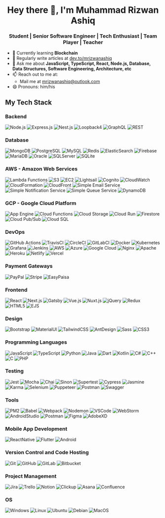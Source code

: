 <!--
**mrizwanashiq/mrizwanashiq** is a ✨ _special_ ✨ repository because its `README.md` (this file) appears on your GitHub profile.

Here are some ideas to get you started:

- 🔭 I’m currently working on ...
- 🌱 I’m currently learning ...
- 👯 I’m looking to collaborate on ...
- 🤔 I’m looking for help with ...
- 💬 Ask me about ...
- 📫 How to reach me: ...
- 😄 Pronouns: ...
- ⚡ Fun fact: ...
-->

<h1 align="center">Hey there 👋, I'm Muhammad Rizwan Ashiq</h1>

<h3 align="center">Student | Senior Software Engineer | Tech Enthusiast | Team Player | Teacher</h3>

- 🌱 Currently learning **Blockchain**
- 📝 Regularly write articles at [dev.to/mrizwanashiq](https://dev.to/mrizwanashiq)
- 💬 Ask me about **JavaScript, TypeScript, React, Node.js, Database, Data Structures, Software Engineering, Architecture, etc**
- 📫 Reach out to me at:
  - Mail me at [mrizwanashiq@outlook.com](mailto:mrizwanashiq@outlook.com)
- 😄 Pronouns: him/his
  <!--
  - Connect me on <a href="https://www.linkedin.com/in/mrizwanashiq/" target="_blank">LinkedIn</a>
  -->
## My Tech Stack

### Backend

![Node.js](https://img.shields.io/badge/-Node.js-333333?style=flat&logo=node.js)
![Express.js](https://img.shields.io/badge/-Express.js-333333?style=flat&logo=express)
![Nest.js](https://img.shields.io/badge/-Nest.js-333333?style=flat&logo=nestjs)
![Loopback4](https://img.shields.io/badge/-Loopback4-333333?style=flat&logo=loopback)
![GraphQL](https://img.shields.io/badge/-GraphQL-333333?style=flat&logo=graphql)
![REST](https://img.shields.io/badge/-REST-333333?style=flat&logo=rest)

### Database

![MongoDB](https://img.shields.io/badge/-MongoDB-333333?style=flat&logo=mongodb)
![PostgreSQL](https://img.shields.io/badge/-PostgreSQL-333333?style=flat&logo=postgresql)
![MySQL](https://img.shields.io/badge/-MySQL-333333?style=flat&logo=mysql)
![Redis](https://img.shields.io/badge/-Redis-333333?style=flat&logo=redis)
![ElasticSearch](https://img.shields.io/badge/-ElasticSearch-333333?style=flat&logo=elasticsearch)
![Firebase](https://img.shields.io/badge/-Firebase-333333?style=flat&logo=firebase)
![MariaDB](https://img.shields.io/badge/-MariaDB-333333?style=flat&logo=mariadb)
![Oracle](https://img.shields.io/badge/-Oracle-333333?style=flat&logo=oracle)
![SQLServer](https://img.shields.io/badge/-SQLServer-333333?style=flat&logo=microsoftsqlserver)
![SQLite](https://img.shields.io/badge/-SQLite-333333?style=flat&logo=sqlite)

### AWS - Amazon Web Services

![Lambda Functions](https://img.shields.io/badge/-Lambda%20Functions-333333?style=flat&logo=amazonaws)
![S3](https://img.shields.io/badge/-S3-333333?style=flat&logo=amazonaws)
![EC2](https://img.shields.io/badge/-EC2-333333?style=flat&logo=amazonaws)
![Lightsail](https://img.shields.io/badge/-Lightsail-333333?style=flat&logo=amazonaws)
![Cognito](https://img.shields.io/badge/-Cognito-333333?style=flat&logo=amazonaws)
![CloudWatch](https://img.shields.io/badge/-CloudWatch-333333?style=flat&logo=amazonaws)
![CloudFormation](https://img.shields.io/badge/-CloudFormation-333333?style=flat&logo=amazonaws)
![CloudFront](https://img.shields.io/badge/-CloudFront-333333?style=flat&logo=amazonaws)
![Simple Email Service](https://img.shields.io/badge/-Simple%20Email%20Service-333333?style=flat&logo=amazonaws)
![Simple Notification Service](https://img.shields.io/badge/-Simple%20Notification%20Service-333333?style=flat&logo=amazonaws)
![Simple Queue Service](https://img.shields.io/badge/-Simple%20Queue%20Service-333333?style=flat&logo=amazonaws)
![DynamoDB](https://img.shields.io/badge/-DynamoDB-333333?style=flat&logo=amazonaws)

### GCP - Google Cloud Platform

![App Engine](https://img.shields.io/badge/-App%20Engine-333333?style=flat&logo=googlecloud)
![Cloud Functions](https://img.shields.io/badge/-Cloud%20Functions-333333?style=flat&logo=googlecloud)
![Cloud Storage](https://img.shields.io/badge/-Cloud%20Storage-333333?style=flat&logo=googlecloud)
![Cloud Run](https://img.shields.io/badge/-Cloud%20Run-333333?style=flat&logo=googlecloud)
![Firestore](https://img.shields.io/badge/-Firestore-333333?style=flat&logo=googlecloud)
![Cloud Pub/Sub](https://img.shields.io/badge/-Cloud%20Pub/Sub-333333?style=flat&logo=googlecloud)
![Cloud SQL](https://img.shields.io/badge/-Cloud%20SQL-333333?style=flat&logo=googlecloud)

### DevOps

![GitHub Actions](https://img.shields.io/badge/-GitHub%20Actions-333333?style=flat&logo=github-actions)
![TravisCI](https://img.shields.io/badge/-TravisCI-333333?style=flat&logo=travis-ci)
![CircleCI](https://img.shields.io/badge/-CircleCI-333333?style=flat&logo=circleci)
![GitLabCI](https://img.shields.io/badge/-GitLabCI-333333?style=flat&logo=gitlab)
![Docker](https://img.shields.io/badge/-Docker-333333?style=flat&logo=docker)
![Kubernetes](https://img.shields.io/badge/-Kubernetes-333333?style=flat&logo=kubernetes)
![Grafana](https://img.shields.io/badge/-Grafana-333333?style=flat&logo=grafana)
![Jenkins](https://img.shields.io/badge/-Jenkins-333333?style=flat&logo=jenkins)
![AWS](https://img.shields.io/badge/-AWS-333333?style=flat&logo=amazon-aws)
![Azure](https://img.shields.io/badge/-Azure-333333?style=flat&logo=microsoft-azure)
![Google Cloud](https://img.shields.io/badge/-Google%20Cloud-333333?style=flat&logo=google-cloud)
![Nginx](https://img.shields.io/badge/-Nginx-333333?style=flat&logo=nginx)
![Apache](https://img.shields.io/badge/-Apache-333333?style=flat&logo=apache)
![Heroku](https://img.shields.io/badge/-Heroku-333333?style=flat&logo=heroku)
![Netlify](https://img.shields.io/badge/-Netlify-333333?style=flat&logo=netlify)
![Vercel](https://img.shields.io/badge/-Vercel-333333?style=flat&logo=vercel)

### Payment Gateways

![PayPal](https://img.shields.io/badge/-PayPal-333333?style=flat&logo=paypal)
![Stripe](https://img.shields.io/badge/-Stripe-333333?style=flat&logo=stripe)
![EasyPaisa](https://img.shields.io/badge/-EasyPaisa-333333?style=flat&logo=easypaisa)

### Frontend

![React](https://img.shields.io/badge/-React-333333?style=flat&logo=react)
![Next.js](https://img.shields.io/badge/-Next.js-333333?style=flat&logo=next.js)
![Gatsby](https://img.shields.io/badge/-Gatsby-333333?style=flat&logo=gatsby)
![Vue.js](https://img.shields.io/badge/-Vue.js-333333?style=flat&logo=vue.js)
![Nuxt.js](https://img.shields.io/badge/-Nuxt.js-333333?style=flat&logo=nuxt.js)
![jQuery](https://img.shields.io/badge/-jQuery-333333?style=flat&logo=jquery)
![Redux](https://img.shields.io/badge/-Redux-333333?style=flat&logo=redux)
![HTML5](https://img.shields.io/badge/-HTML5-333333?style=flat&logo=html5)
![EJS](https://img.shields.io/badge/-EJS-333333?style=flat&logo=ejs)

### Design

![Bootstrap](https://img.shields.io/badge/-Bootstrap-333333?style=flat&logo=bootstrap)
![MaterialUI](https://img.shields.io/badge/-MaterialUI-333333?style=flat&logo=material-ui)
![TailwindCSS](https://img.shields.io/badge/-TailwindCSS-333333?style=flat&logo=tailwind-css)
![AntDesign](https://img.shields.io/badge/-AntDesign-333333?style=flat&logo=ant-design)
![Sass](https://img.shields.io/badge/-Sass-333333?style=flat&logo=sass)
![CSS3](https://img.shields.io/badge/-CSS3-333333?style=flat&logo=css3)

### Programming Languages

![JavaScript](https://img.shields.io/badge/-JavaScript-333333?style=flat&logo=javascript)
![TypeScript](https://img.shields.io/badge/-TypeScript-333333?style=flat&logo=typescript)
![Python](https://img.shields.io/badge/-Python-333333?style=flat&logo=python)
![Java](https://img.shields.io/badge/-Java-333333?style=flat&logo=java)
![Dart](https://img.shields.io/badge/-Dart-333333?style=flat&logo=dart)
![Kotlin](https://img.shields.io/badge/-Kotlin-333333?style=flat&logo=kotlin)
![C#](https://img.shields.io/badge/-C%23-333333?style=flat&logo=c-sharp)
![C++](https://img.shields.io/badge/-C++-333333?style=flat&logo=c%2B%2B)
![C](https://img.shields.io/badge/-C-333333?style=flat&logo=c)
![PHP](https://img.shields.io/badge/-PHP-333333?style=flat&logo=php)

### Testing

![Jest](https://img.shields.io/badge/-Jest-333333?style=flat&logo=jest)
![Mocha](https://img.shields.io/badge/-Mocha-333333?style=flat&logo=mocha)
![Chai](https://img.shields.io/badge/-Chai-333333?style=flat&logo=chai)
![Sinon](https://img.shields.io/badge/-Sinon-333333?style=flat&logo=sinon)
![Supertest](https://img.shields.io/badge/-Supertest-333333?style=flat&logo=supertest)
![Cypress](https://img.shields.io/badge/-Cypress-333333?style=flat&logo=cypress)
![Jasmine](https://img.shields.io/badge/-Jasmine-333333?style=flat&logo=jasmine)
![Karma](https://img.shields.io/badge/-Karma-333333?style=flat&logo=karma)
![Selenium](https://img.shields.io/badge/-Selenium-333333?style=flat&logo=selenium)
![Puppeteer](https://img.shields.io/badge/-Puppeteer-333333?style=flat&logo=puppeteer)
![Postman](https://img.shields.io/badge/-Postman-333333?style=flat&logo=postman)
![Swagger](https://img.shields.io/badge/-Swagger-333333?style=flat&logo=swagger)

### Tools

![PM2](https://img.shields.io/badge/-PM2-333333?style=flat&logo=pm2)
![Babel](https://img.shields.io/badge/-Babel-333333?style=flat&logo=babel)
![Webpack](https://img.shields.io/badge/-Webpack-333333?style=flat&logo=webpack)
![Nodemon](https://img.shields.io/badge/-Nodemon-333333?style=flat&logo=nodemon)
![VSCode](https://img.shields.io/badge/-VSCode-333333?style=flat&logo=visual-studio-code)
![WebStorm](https://img.shields.io/badge/-WebStorm-333333?style=flat&logo=webstorm)
![AndroidStudio](https://img.shields.io/badge/-AndroidStudio-333333?style=flat&logo=android-studio)
![Postman](https://img.shields.io/badge/-Postman-333333?style=flat&logo=postman)
![Figma](https://img.shields.io/badge/-Figma-333333?style=flat&logo=figma)
![AdobeXD](https://img.shields.io/badge/-AdobeXD-333333?style=flat&logo=adobe-xd)

### Mobile App Development

![ReactNative](https://img.shields.io/badge/-ReactNative-333333?style=flat&logo=react)
![Flutter](https://img.shields.io/badge/-Flutter-333333?style=flat&logo=flutter)
![Android](https://img.shields.io/badge/-Android-333333?style=flat&logo=android)

### Version Control and Code Hosting

![Git](https://img.shields.io/badge/-Git-333333?style=flat&logo=git)
![GitHub](https://img.shields.io/badge/-GitHub-333333?style=flat&logo=github)
![GitLab](https://img.shields.io/badge/-GitLab-333333?style=flat&logo=gitlab)
![Bitbucket](https://img.shields.io/badge/-Bitbucket-333333?style=flat&logo=bitbucket)

### Project Management

![Jira](https://img.shields.io/badge/-Jira-333333?style=flat&logo=jira)
![Trello](https://img.shields.io/badge/-Trello-333333?style=flat&logo=trello)
![Notion](https://img.shields.io/badge/-Notion-333333?style=flat&logo=notion)
![Clickup](https://img.shields.io/badge/-Clickup-333333?style=flat&logo=clickup)
![Asana](https://img.shields.io/badge/-Asana-333333?style=flat&logo=asana)
![Confluence](https://img.shields.io/badge/-Confluence-333333?style=flat&logo=confluence)

### OS

![Windows](https://img.shields.io/badge/-Windows-333333?style=flat&logo=windows)
![Linux](https://img.shields.io/badge/-Linux-333333?style=flat&logo=linux)
![Ubuntu](https://img.shields.io/badge/-Ubuntu-333333?style=flat&logo=ubuntu)
![Debian](https://img.shields.io/badge/-Debian-333333?style=flat&logo=debian)
![MacOS](https://img.shields.io/badge/-MacOS-333333?style=flat&logo=apple)


<!--
## 📫 Connect with me

[![Linkedin: mrizwanashiq](https://img.shields.io/badge/-mrizwanashiq-blue?style=for-the-badge&logo=Linkedin&logoColor=white&link=https://www.linkedin.com/in/mrizwanashiq/)](https://www.linkedin.com/in/mrizwanashiq/)

[![Twitter Follow](https://img.shields.io/twitter/follow/mrizwanashiq?color=1DA1F2&logo=twitter&style=for-the-badge)](https://twitter.com/mrizwanashiq)

[![Facebook](https://img.shields.io/badge/MRizwanAshiq.10-1877F2?style=for-the-badge&logo=facebook&logoColor=white)](https://www.facebook.com/MRizwanAshiq.10)

[![Instagram](https://img.shields.io/badge/mrizwanashiq-E4405F?style=for-the-badge&logo=instagram&logoColor=white)](https://www.instagram.com/mrizwanashiq/)

[![Stackoverflow](https://img.shields.io/badge/-mrizwanashiq-orange?style=for-the-badge&logo=Stackoverflow&logoColor=white&link=https://stackoverflow.com/users/14821287/rizwan)](https://stackoverflow.com/users/14821287/rizwan)
-->

<!-----
